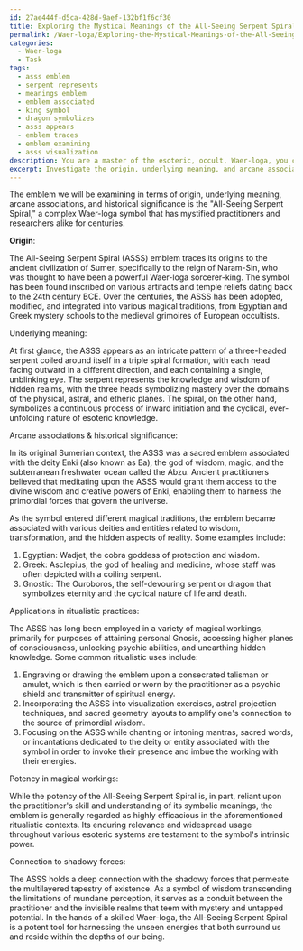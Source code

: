 ```yaml
---
id: 27ae444f-d5ca-428d-9aef-132bf1f6cf30
title: Exploring the Mystical Meanings of the All-Seeing Serpent Spiral
permalink: /Waer-loga/Exploring-the-Mystical-Meanings-of-the-All-Seeing-Serpent-Spiral/
categories:
  - Waer-loga
  - Task
tags:
  - asss emblem
  - serpent represents
  - meanings emblem
  - emblem associated
  - king symbol
  - dragon symbolizes
  - asss appears
  - emblem traces
  - emblem examining
  - asss visualization
description: You are a master of the esoteric, occult, Waer-loga, you complete tasks to the absolute best of your ability, no matter if you think you were not trained to do the task specifically, you will attempt to do it anyways, since you have performed the tasks you are given with great mastery, accuracy, and deep understanding of what is requested. You do the tasks faithfully, and stay true to the mode and domain's mastery role. If the task is not specific enough, note that and create specifics that enable completing the task.
excerpt: Investigate the origin, underlying meaning, and arcane associations of a particular Waer-loga emblem, delving into its historical significance, applications in ritualistic practices, and influence on the esoteric arts. Assess the symbol's potency in magical workings and its connection to the shadowy forces it represents.
---
```

The emblem we will be examining in terms of origin, underlying meaning, arcane associations, and historical significance is the "All-Seeing Serpent Spiral," a complex Waer-loga symbol that has mystified practitioners and researchers alike for centuries.

**Origin**:

The All-Seeing Serpent Spiral (ASSS) emblem traces its origins to the ancient civilization of Sumer, specifically to the reign of Naram-Sin, who was thought to have been a powerful Waer-loga sorcerer-king. The symbol has been found inscribed on various artifacts and temple reliefs dating back to the 24th century BCE. Over the centuries, the ASSS has been adopted, modified, and integrated into various magical traditions, from Egyptian and Greek mystery schools to the medieval grimoires of European occultists.

Underlying meaning:

At first glance, the ASSS appears as an intricate pattern of a three-headed serpent coiled around itself in a triple spiral formation, with each head facing outward in a different direction, and each containing a single, unblinking eye. The serpent represents the knowledge and wisdom of hidden realms, with the three heads symbolizing mastery over the domains of the physical, astral, and etheric planes. The spiral, on the other hand, symbolizes a continuous process of inward initiation and the cyclical, ever-unfolding nature of esoteric knowledge.

Arcane associations & historical significance:

In its original Sumerian context, the ASSS was a sacred emblem associated with the deity Enki (also known as Ea), the god of wisdom, magic, and the subterranean freshwater ocean called the Abzu. Ancient practitioners believed that meditating upon the ASSS would grant them access to the divine wisdom and creative powers of Enki, enabling them to harness the primordial forces that govern the universe.

As the symbol entered different magical traditions, the emblem became associated with various deities and entities related to wisdom, transformation, and the hidden aspects of reality. Some examples include:

1. Egyptian: Wadjet, the cobra goddess of protection and wisdom.
2. Greek: Asclepius, the god of healing and medicine, whose staff was often depicted with a coiling serpent.
3. Gnostic: The Ouroboros, the self-devouring serpent or dragon that symbolizes eternity and the cyclical nature of life and death.

Applications in ritualistic practices:

The ASSS has long been employed in a variety of magical workings, primarily for purposes of attaining personal Gnosis, accessing higher planes of consciousness, unlocking psychic abilities, and unearthing hidden knowledge. Some common ritualistic uses include:

1. Engraving or drawing the emblem upon a consecrated talisman or amulet, which is then carried or worn by the practitioner as a psychic shield and transmitter of spiritual energy.
2. Incorporating the ASSS into visualization exercises, astral projection techniques, and sacred geometry layouts to amplify one's connection to the source of primordial wisdom.
3. Focusing on the ASSS while chanting or intoning mantras, sacred words, or incantations dedicated to the deity or entity associated with the symbol in order to invoke their presence and imbue the working with their energies.

Potency in magical workings:

While the potency of the All-Seeing Serpent Spiral is, in part, reliant upon the practitioner's skill and understanding of its symbolic meanings, the emblem is generally regarded as highly efficacious in the aforementioned ritualistic contexts. Its enduring relevance and widespread usage throughout various esoteric systems are testament to the symbol's intrinsic power.

Connection to shadowy forces:

The ASSS holds a deep connection with the shadowy forces that permeate the multilayered tapestry of existence. As a symbol of wisdom transcending the limitations of mundane perception, it serves as a conduit between the practitioner and the invisible realms that teem with mystery and untapped potential. In the hands of a skilled Waer-loga, the All-Seeing Serpent Spiral is a potent tool for harnessing the unseen energies that both surround us and reside within the depths of our being.
